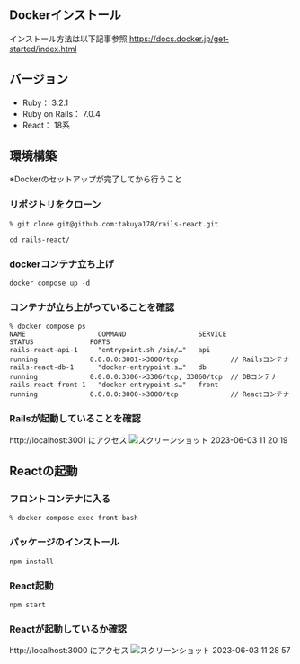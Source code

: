 ## Dockerインストール
インストール方法は以下記事参照
https://docs.docker.jp/get-started/index.html

## バージョン
- Ruby： 3.2.1
- Ruby on Rails： 7.0.4
- React： 18系

## 環境構築
※Dockerのセットアップが完了してから行うこと

### リポジトリをクローン
```
% git clone git@github.com:takuya178/rails-react.git
```

```
cd rails-react/
```

### dockerコンテナ立ち上げ
```
docker compose up -d
```

### コンテナが立ち上がっていることを確認
```
% docker compose ps
NAME                  COMMAND                  SERVICE             STATUS              PORTS
rails-react-api-1     "entrypoint.sh /bin/…"   api                 running             0.0.0.0:3001->3000/tcp             // Railsコンテナ
rails-react-db-1      "docker-entrypoint.s…"   db                  running             0.0.0.0:3306->3306/tcp, 33060/tcp  // DBコンテナ
rails-react-front-1   "docker-entrypoint.s…"   front               running             0.0.0.0:3000->3000/tcp             // Reactコンテナ
```
### Railsが起動していることを確認
http://localhost:3001 にアクセス
![スクリーンショット 2023-06-03 11 20 19](https://github.com/takuya178/rails-react/assets/78284579/7d664c88-3d39-47ae-8b63-a7ac2387b7ae)

## Reactの起動
### フロントコンテナに入る
```
% docker compose exec front bash
```
### パッケージのインストール
```
npm install
```
### React起動
```
npm start
```

### Reactが起動しているか確認
http://localhost:3000 にアクセス
![スクリーンショット 2023-06-03 11 28 57](https://github.com/takuya178/rails-react/assets/78284579/08bce9ca-e29f-4f01-a2a3-1fca8219429c)

